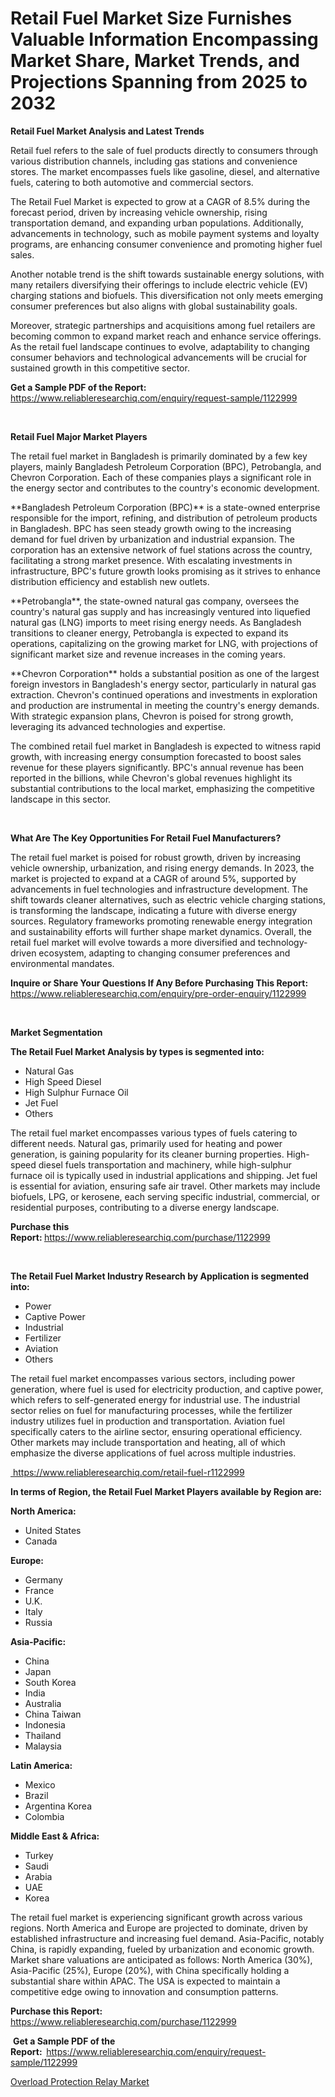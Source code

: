<p><h1>Retail Fuel Market Size Furnishes Valuable Information Encompassing Market Share, Market Trends, and Projections Spanning from 2025 to 2032</h1></p><p><strong>Retail Fuel Market Analysis and Latest Trends</strong></p>
<p><p>Retail fuel refers to the sale of fuel products directly to consumers through various distribution channels, including gas stations and convenience stores. The market encompasses fuels like gasoline, diesel, and alternative fuels, catering to both automotive and commercial sectors.</p><p>The Retail Fuel Market is expected to grow at a CAGR of 8.5% during the forecast period, driven by increasing vehicle ownership, rising transportation demand, and expanding urban populations. Additionally, advancements in technology, such as mobile payment systems and loyalty programs, are enhancing consumer convenience and promoting higher fuel sales. </p><p>Another notable trend is the shift towards sustainable energy solutions, with many retailers diversifying their offerings to include electric vehicle (EV) charging stations and biofuels. This diversification not only meets emerging consumer preferences but also aligns with global sustainability goals. </p><p>Moreover, strategic partnerships and acquisitions among fuel retailers are becoming common to expand market reach and enhance service offerings. As the retail fuel landscape continues to evolve, adaptability to changing consumer behaviors and technological advancements will be crucial for sustained growth in this competitive sector.</p></p>
<p><strong>Get a Sample PDF of the Report:&nbsp;</strong> <a href="https://www.reliableresearchiq.com/enquiry/request-sample/1122999?utm_campaign=2212&utm_medium=2&utm_source=Github&utm_content=ia&utm_term=07042025&utm_id=retail-fuel">https://www.reliableresearchiq.com/enquiry/request-sample/1122999</a></p>
<p>&nbsp;</p>
<p><strong>Retail Fuel Major Market Players</strong></p>
<p><p>The retail fuel market in Bangladesh is primarily dominated by a few key players, mainly Bangladesh Petroleum Corporation (BPC), Petrobangla, and Chevron Corporation. Each of these companies plays a significant role in the energy sector and contributes to the country's economic development.</p><p>**Bangladesh Petroleum Corporation (BPC)** is a state-owned enterprise responsible for the import, refining, and distribution of petroleum products in Bangladesh. BPC has seen steady growth owing to the increasing demand for fuel driven by urbanization and industrial expansion. The corporation has an extensive network of fuel stations across the country, facilitating a strong market presence. With escalating investments in infrastructure, BPC's future growth looks promising as it strives to enhance distribution efficiency and establish new outlets.</p><p>**Petrobangla**, the state-owned natural gas company, oversees the country's natural gas supply and has increasingly ventured into liquefied natural gas (LNG) imports to meet rising energy needs. As Bangladesh transitions to cleaner energy, Petrobangla is expected to expand its operations, capitalizing on the growing market for LNG, with projections of significant market size and revenue increases in the coming years.</p><p>**Chevron Corporation** holds a substantial position as one of the largest foreign investors in Bangladesh's energy sector, particularly in natural gas extraction. Chevron's continued operations and investments in exploration and production are instrumental in meeting the country's energy demands. With strategic expansion plans, Chevron is poised for strong growth, leveraging its advanced technologies and expertise.</p><p>The combined retail fuel market in Bangladesh is expected to witness rapid growth, with increasing energy consumption forecasted to boost sales revenue for these players significantly. BPC's annual revenue has been reported in the billions, while Chevron's global revenues highlight its substantial contributions to the local market, emphasizing the competitive landscape in this sector.</p></p>
<p>&nbsp;</p>
<p><strong>What Are The Key Opportunities For Retail Fuel Manufacturers?</strong></p>
<p><p>The retail fuel market is poised for robust growth, driven by increasing vehicle ownership, urbanization, and rising energy demands. In 2023, the market is projected to expand at a CAGR of around 5%, supported by advancements in fuel technologies and infrastructure development. The shift towards cleaner alternatives, such as electric vehicle charging stations, is transforming the landscape, indicating a future with diverse energy sources. Regulatory frameworks promoting renewable energy integration and sustainability efforts will further shape market dynamics. Overall, the retail fuel market will evolve towards a more diversified and technology-driven ecosystem, adapting to changing consumer preferences and environmental mandates.</p></p>
<p><strong>Inquire or Share Your Questions If Any Before Purchasing This Report:</strong> <a href="https://www.reliableresearchiq.com/enquiry/pre-order-enquiry/1122999?utm_campaign=2212&utm_medium=2&utm_source=Github&utm_content=ia&utm_term=07042025&utm_id=retail-fuel">https://www.reliableresearchiq.com/enquiry/pre-order-enquiry/1122999</a></p>
<p>&nbsp;</p>
<p><strong>Market Segmentation</strong></p>
<p><strong>The Retail Fuel Market Analysis by types is segmented into:</strong></p>
<p><ul><li>Natural Gas</li><li>High Speed Diesel</li><li>High Sulphur Furnace Oil</li><li>Jet Fuel</li><li>Others</li></ul></p>
<p><p>The retail fuel market encompasses various types of fuels catering to different needs. Natural gas, primarily used for heating and power generation, is gaining popularity for its cleaner burning properties. High-speed diesel fuels transportation and machinery, while high-sulphur furnace oil is typically used in industrial applications and shipping. Jet fuel is essential for aviation, ensuring safe air travel. Other markets may include biofuels, LPG, or kerosene, each serving specific industrial, commercial, or residential purposes, contributing to a diverse energy landscape.</p></p>
<p><strong>Purchase this Report:&nbsp;</strong><a href="https://www.reliableresearchiq.com/purchase/1122999?utm_campaign=2212&utm_medium=2&utm_source=Github&utm_content=ia&utm_term=07042025&utm_id=retail-fuel">https://www.reliableresearchiq.com/purchase/1122999</a></p>
<p>&nbsp;</p>
<p><strong>The Retail Fuel Market Industry Research by Application is segmented into:</strong></p>
<p><ul><li>Power</li><li>Captive Power</li><li>Industrial</li><li>Fertilizer</li><li>Aviation</li><li>Others</li></ul></p>
<p><p>The retail fuel market encompasses various sectors, including power generation, where fuel is used for electricity production, and captive power, which refers to self-generated energy for industrial use. The industrial sector relies on fuel for manufacturing processes, while the fertilizer industry utilizes fuel in production and transportation. Aviation fuel specifically caters to the airline sector, ensuring operational efficiency. Other markets may include transportation and heating, all of which emphasize the diverse applications of fuel across multiple industries.</p></p>
<p><a href="https://www.reliableresearchiq.com/retail-fuel-r1122999?utm_campaign=2212&utm_medium=2&utm_source=Github&utm_content=ia&utm_term=07042025&utm_id=retail-fuel">&nbsp;https://www.reliableresearchiq.com/retail-fuel-r1122999</a></p>
<p><strong>In terms of Region, the Retail Fuel Market Players available by Region are:</strong></p>
<p>
    <p> <strong> North America: </strong>
        <ul>
            <li>United States</li>
            <li>Canada</li>
        </ul>
        </p> 
    <p> <strong> Europe: </strong>
        <ul>
            <li>Germany</li>
            <li>France</li>
            <li>U.K.</li>
            <li>Italy</li>
            <li>Russia</li>
        </ul>
        </p> 
    <p> <strong> Asia-Pacific: </strong>
        <ul>
            <li>China</li>
            <li>Japan</li>
            <li>South Korea</li>
            <li>India</li>
            <li>Australia</li>
            <li>China Taiwan</li>
            <li>Indonesia</li>
            <li>Thailand</li>
            <li>Malaysia</li>
        </ul>
        </p> 
    <p> <strong> Latin America: </strong>
        <ul>
            <li>Mexico</li>
            <li>Brazil</li>
            <li>Argentina Korea</li>
            <li>Colombia</li>
        </ul>
        </p> 
    <p> <strong> Middle East & Africa: </strong>
        <ul>
            <li>Turkey</li>
            <li>Saudi</li>
            <li>Arabia</li>
            <li>UAE</li>
            <li>Korea</li>
        </ul>
    </p>
    </p>
<p><p>The retail fuel market is experiencing significant growth across various regions. North America and Europe are projected to dominate, driven by established infrastructure and increasing fuel demand. Asia-Pacific, notably China, is rapidly expanding, fueled by urbanization and economic growth. Market share valuations are anticipated as follows: North America (30%), Asia-Pacific (25%), Europe (20%), with China specifically holding a substantial share within APAC. The USA is expected to maintain a competitive edge owing to innovation and consumption patterns.</p></p>
<p><strong>Purchase this Report: </strong><a href="https://www.reliableresearchiq.com/purchase/1122999?utm_campaign=2212&utm_medium=2&utm_source=Github&utm_content=ia&utm_term=07042025&utm_id=retail-fuel">https://www.reliableresearchiq.com/purchase/1122999</a></p>
<p>&nbsp;<strong>Get a Sample PDF of the Report:&nbsp;&nbsp;</strong><a href="https://www.reliableresearchiq.com/enquiry/request-sample/1122999?utm_campaign=2212&utm_medium=2&utm_source=Github&utm_content=ia&utm_term=07042025&utm_id=retail-fuel">https://www.reliableresearchiq.com/enquiry/request-sample/1122999</a></p>
<p><strong></strong></p>
<p><p><a href="https://github.com/AshrafKhan865/Market-Research-Report-List-2/blob/main/overload-protection-relay-market.md?utm_campaign=2212&utm_medium=2&utm_source=Github&utm_content=ia&utm_term=07042025&utm_id=retail-fuel">Overload Protection Relay Market</a></p></p>